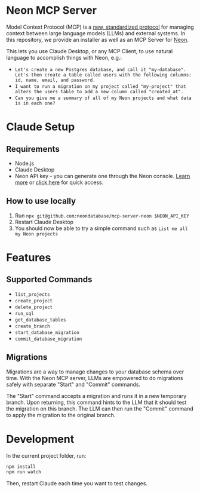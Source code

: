 # Neon MCP Server

Model Context Protocol (MCP) is a [new, standardized protocol](https://modelcontextprotocol.io/introduction) for managing context between large language models (LLMs) and external systems. In this repository, we provide an installer as well as an MCP Server for [Neon](https://neon.tech).

This lets you use Claude Desktop, or any MCP Client, to use natural language to accomplish things with Neon, e.g.:

* `Let's create a new Postgres database, and call it "my-database". Let's then create a table called users with the following columns: id, name, email, and password.`
* `I want to run a migration on my project called "my-project" that alters the users table to add a new column called "created_at".`
* `Can you give me a summary of all of my Neon projects and what data is in each one?`

# Claude Setup

## Requirements

- Node.js
- Claude Desktop
- Neon API key - you can generate one through the Neon console. [Learn more](https://neon.tech/docs/manage/api-keys#create-an-api-key) or [click here](https://console.neon.tech/app/settings/api-keys) for quick access.

## How to use locally

1. Run `npx git@github.com:neondatabase/mcp-server-neon $NEON_API_KEY`
2. Restart Claude Desktop
3. You should now be able to try a simple command such as `List me all my Neon projects`

# Features

## Supported Commands

* `list_projects`
* `create_project`
* `delete_project`
* `run_sql`
* `get_database_tables`
* `create_branch`
* `start_database_migration`
* `commit_database_migration`

## Migrations

Migrations are a way to manage changes to your database schema over time. With the Neon MCP server, LLMs are empowered to do migrations safely with separate "Start" and "Commit" commands.

The "Start" command accepts a migration and runs it in a new temporary branch. Upon returning, this command hints to the LLM that it should test the migration on this branch. The LLM can then run the "Commit" command to apply the migration to the original branch.

# Development

In the current project folder, run:

```bash
npm install
npm run watch
```

Then, restart Claude each time you want to test changes.